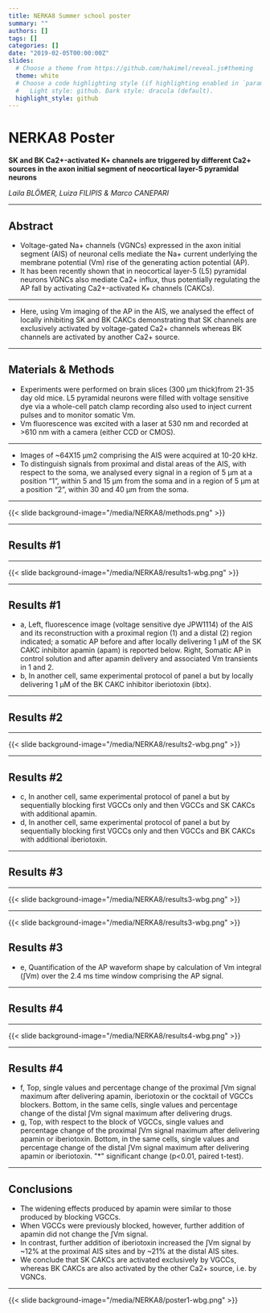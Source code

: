 ```yaml
---
title: NERKA8 Summer school poster
summary: ""
authors: []
tags: []
categories: []
date: "2019-02-05T00:00:00Z"
slides:
  # Choose a theme from https://github.com/hakimel/reveal.js#theming
  theme: white
  # Choose a code highlighting style (if highlighting enabled in `params.toml`)
  #   Light style: github. Dark style: dracula (default).
  highlight_style: github
---
```


# NERKA8 Poster
**SK and BK Ca2+-activated K+ channels are triggered by different Ca2+ sources in the axon initial segment of neocortical layer-5 pyramidal neurons** 

*Laila BLÖMER, Luiza FILIPIS & Marco CANEPARI*

---

## Abstract
- Voltage-gated Na+ channels (VGNCs) expressed in the axon initial segment (AIS) of neuronal cells mediate the Na+ current underlying the membrane potential (Vm) rise of the generating action potential (AP). 
- It has been recently shown that in neocortical  layer-5 (L5) pyramidal neurons VGNCs also mediate Ca2+ influx, thus potentially regulating the AP fall by activating Ca2+-activated K+ channels (CAKCs). 

--- 

- Here, using Vm imaging of the AP in the AIS, we analysed the effect of locally inhibiting SK and BK CAKCs demonstrating that SK channels are exclusively activated by voltage-gated Ca2+ channels whereas BK channels are activated by another Ca2+ source.       

---

## Materials & Methods

- Experiments were performed on brain slices (300  µm thick)from 21-35 day old mice. L5 pyramidal neurons were filled with voltage sensitive dye via a whole-cell patch clamp recording also used to inject current pulses and to monitor somatic Vm.
- Vm fluorescence was excited with a laser at 530 nm and recorded at >610 nm with a camera (either CCD or CMOS).

---

- Images of ~64X15 µm2 comprising the AIS were acquired at 10-20 kHz.  
- To distinguish signals from proximal and distal areas of the AIS, with respect to the soma, we  analysed every signal in a region of 5 µm at a position “1”, within 5 and 15 µm from the soma and in a region of 5 µm at a position “2”, within 30 and 40 µm from the soma.

---

{{< slide background-image="/media/NERKA8/methods.png" >}}

---

## Results #1

---

{{< slide background-image="/media/NERKA8/results1-wbg.png" >}}

---
## Results #1

- a, Left, fluorescence image (voltage sensitive dye JPW1114) of the AIS and its reconstruction with a proximal region (1) and a distal (2) region indicated; a somatic AP before and after locally delivering 1 µM of the SK CAKC inhibitor apamin (apam) is reported below.  Right, Somatic AP in control solution and after apamin delivery and associated Vm transients in 1 and 2. 
- b, In another cell, same experimental protocol of panel a but by locally delivering 1 µM of the BK CAKC inhibitor iberiotoxin (ibtx). 

---

## Results #2

---

{{< slide background-image="/media/NERKA8/results2-wbg.png" >}}

---
## Results #2

- c, In another cell, same experimental protocol of panel a but by sequentially blocking first VGCCs only and then VGCCs and SK CAKCs with additional apamin. 
- d, In another cell, same experimental protocol of panel a but by sequentially blocking first VGCCs only and then VGCCs and BK CAKCs with additional iberiotoxin.


---

## Results #3

---

{{< slide background-image="/media/NERKA8/results3-wbg.png" >}}

---

{{< slide background-image="/media/NERKA8/results3-wbg.png" >}}

## Results #3
- e, Quantification of the AP waveform shape by calculation of Vm integral (∫Vm) over the 2.4 ms time window comprising the AP signal.


---

## Results #4

---

{{< slide background-image="/media/NERKA8/results4-wbg.png" >}}

---
## Results #4


- f, Top, single values and percentage change of the proximal ∫Vm signal maximum after delivering apamin, iberiotoxin or the cocktail of VGCCs blockers. Bottom, in the same cells, single values and percentage change of the distal ∫Vm signal maximum after delivering drugs. 
- g, Top, with respect to the block of VGCCs, single values and percentage change of the proximal  ∫Vm signal maximum after delivering apamin or iberiotoxin. Bottom, in the same cells, single values and percentage change of the distal ∫Vm signal maximum after delivering apamin or iberiotoxin. "*" significant change (p<0.01, paired t-test).

---

## Conclusions
- The widening effects produced by apamin were similar to those produced by blocking VGCCs. 
- When VGCCs were previously blocked, however, further addition of apamin did not change the ∫Vm signal. 
- In contrast, further addition of iberiotoxin increased the ∫Vm signal by ~12% at the proximal AIS sites and by ~21% at the distal AIS sites. 
- We conclude that SK CAKCs are activated exclusively by VGCCs, whereas BK CAKCs are also activated by the other Ca2+ source, i.e. by VGNCs.   


---

{{< slide background-image="/media/NERKA8/poster1-wbg.png" >}}
